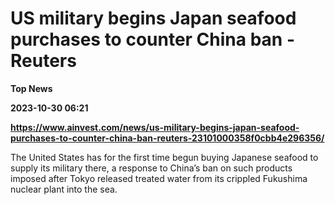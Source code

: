 # US military begins Japan seafood purchases to counter China ban - Reuters
**Top News**

**2023-10-30 06:21**

**https://www.ainvest.com/news/us-military-begins-japan-seafood-purchases-to-counter-china-ban-reuters-23101000358f0cbb4e296356/**

The United States has for the first time begun buying Japanese seafood to supply its military there, a response to China’s ban on such products imposed after Tokyo released treated water from its crippled Fukushima nuclear plant into the sea.